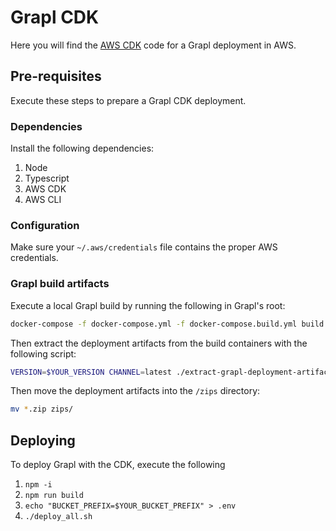 # Grapl CDK

Here you will find the [AWS CDK](https://aws.amazon.com/cdk/) code for
a Grapl deployment in AWS.

## Pre-requisites

Execute these steps to prepare a Grapl CDK deployment.

### Dependencies

Install the following dependencies:
  1. Node
  2. Typescript
  3. AWS CDK
  4. AWS CLI

### Configuration

Make sure your `~/.aws/credentials` file contains the proper AWS credentials.

### Grapl build artifacts

Execute a local Grapl build by running the following in Grapl's root:

``` bash
docker-compose -f docker-compose.yml -f docker-compose.build.yml build
```

Then extract the deployment artifacts from the build containers with
the following script:

``` bash
VERSION=$YOUR_VERSION CHANNEL=latest ./extract-grapl-deployment-artifacts.sh
```

Then move the deployment artifacts into the `/zips` directory:

``` bash
mv *.zip zips/
```

## Deploying

To deploy Grapl with the CDK, execute the following

  1. `npm -i`
  2. `npm run build`
  3. `echo "BUCKET_PREFIX=$YOUR_BUCKET_PREFIX" > .env`
  4. `./deploy_all.sh`
